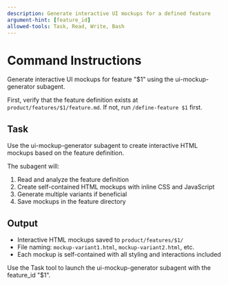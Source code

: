 ```yaml
---
description: Generate interactive UI mockups for a defined feature
argument-hint: [feature_id]
allowed-tools: Task, Read, Write, Bash
---
```

# Command Instructions

Generate interactive UI mockups for feature "$1" using the ui-mockup-generator subagent.

First, verify that the feature definition exists at `product/features/$1/feature.md`. If not, run `/define-feature $1` first.

## Task

Use the ui-mockup-generator subagent to create interactive HTML mockups based on the feature definition.

The subagent will:
1. Read and analyze the feature definition
2. Create self-contained HTML mockups with inline CSS and JavaScript
3. Generate multiple variants if beneficial
4. Save mockups in the feature directory

## Output
- Interactive HTML mockups saved to `product/features/$1/`
- File naming: `mockup-variant1.html`, `mockup-variant2.html`, etc.
- Each mockup is self-contained with all styling and interactions included

Use the Task tool to launch the ui-mockup-generator subagent with the feature_id "$1".

